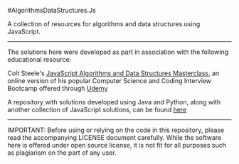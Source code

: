 #AlgorithmsDataStructures.Js

<p>A collection of resources for algorithms and data structures using JavaScript.</p>

<hr>

<p>The solutions here were developed as part in association with the following educational resource:</p>

<p>Colt Steele's <a href="https://www.udemy.com/course/js-algorithms-and-data-structures-masterclass/">JavaScript Algorithms and Data Structures Masterclass</a>, an online version of his popular Computer Science and Coding Interview Bootcamp offered through <a href="https://udemy.com">Udemy</a></p>

<p>A repository with solutions developed using Java and Python, along with another collection of JavaScript solutions, can be found <a href="https://github.com/martindwyer/AlgorithmsDataStructures">here</a></p>

<hr>

IMPORTANT: Before using or relying on the code in this repository, please read the accompanying LICENSE document carefully. While the software here is offered under open source license, it is not fit for all purposes such as plagiarism on the part of any user.
